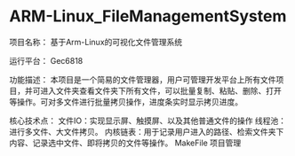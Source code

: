 # ARM-Linux_FileManagementSystem
项目名称：
    基于Arm-Linux的可视化文件管理系统
    
运行平台：
    Gec6818
    
功能描述：
    本项目是一个简易的文件管理器，用户可管理开发平台上所有文件项目，并可进入文件夹查看文件夹下所有文件，可以批量复制、粘贴、删除、打开
等操作。可对多文件进行批量拷贝操作，进度条实时显示拷贝进度。

核心技术点：
    文件IO：实现显示屏、触摸屏、以及其他普通文件的操作
    线程池：进行多文件、大文件拷贝。
    内核链表：用于记录用户进入的路径、检索文件夹下内容、记录选中文件、即将拷贝的文件等操作。
    MakeFile 项目管理

